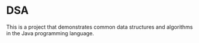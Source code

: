 DSA
===

This is a project that demonstrates common data structures and algorithms in the Java programming language.

